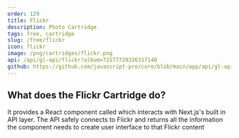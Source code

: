```yaml
---
order: 129
title: Flickr
description: Photo Cartridge
tags: free, cartridge
slug: /free/flickr
icon: flickr
image: /png/cartridges/flickr.png
api: /api/gl-api/flickr?album=72177720326317140
github: https://github.com/javascript-pro/core/blob/main/app/api/gl-api/flickr/route.ts
---
```


## What does the Flickr Cartridge do?

It provides a React component called <Flickr /> which interacts with Next.js's built in API layer. The API safely connects to Flickr and returns all the information the component needs to create user interface to that Flickr content
